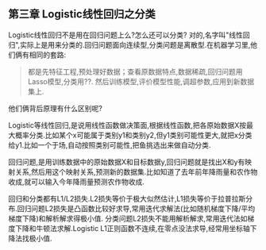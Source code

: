 ## 第三章 Logistic线性回归之分类

Logistic线性回归不是用在回归问题上么?怎么还可以分类?
对的,名字叫"线性回归",实际上是用来分类的.回归问题面向连续型,分类问题是离散型.在机器学习里,他们俩有相同的套路:
> 都是先特征工程,预处理好数据；查看原数据特点,数据稀疏,回归问题用Lasso模型,分类用??.
>然后训练模型,评价模型性能,调超参数,应用到新数据集上.

他们俩背后原理有什么区别呢?

Logistic等线性回归,是说用线性函数做决策面,根据线性函数,把各原始数据X按最大概率分类.比如某个x可能属于类别y1和类别y2,但y1类别可能性更大,就把x分类给y1.比如一个于场,自动按照类别可能性,把鱼挑选出来做自动分类.

回归问题,是用训练数据中的原始数据X和目标数据y,回归问题就是找出X和y有映射关系,然后用这个映射关系,预测新的数据集.比如知道了去年前年降雨量和农作物收成,就可以输入今年降雨量预测农作物收成.

回归和分类都有L1/L2损失.L2损失等价于极大似然估计,L1损失等价于拉普拉斯分布.回归问题L2损失是凸函数比较好求导,常用迭代求解法(比如随机梯度下降/平均梯度下降)和解析解求得极小值.
分类问题L2损失不能用解析解求,常用迭代法如梯度下降和牛顿法求解.Logistic L1正则函数不连续,在零点没法求导,经常用坐标轴下降法找极小值.




